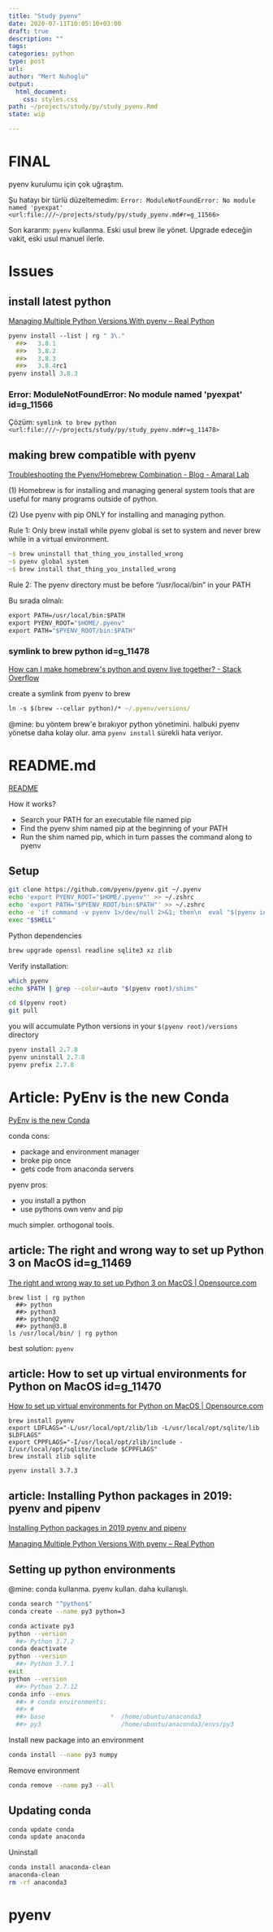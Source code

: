 ```yaml
---
title: "Study pyenv"
date: 2020-07-11T10:05:10+03:00 
draft: true
description: ""
tags:
categories: python
type: post
url:
author: "Mert Nuhoglu"
output:
  html_document:
    css: styles.css
path: ~/projects/study/py/study_pyenv.Rmd
state: wip

---
```


# FINAL

pyenv kurulumu için çok uğraştım. 

Şu hatayı bir türlü düzeltemedim: `Error: ModuleNotFoundError: No module named 'pyexpat' <url:file:///~/projects/study/py/study_pyenv.md#r=g_11566>`

Son kararım: `pyenv` kullanma. Eski usul brew ile yönet. Upgrade edeceğin vakit, eski usul manuel ilerle.

# Issues

## install latest python

[Managing Multiple Python Versions With pyenv – Real Python](https://realpython.com/intro-to-pyenv/#using-pyenv-to-install-python)

```clojure
pyenv install --list | rg " 3\."
  ##>   3.8.1
  ##>   3.8.2
  ##>   3.8.3
  ##>   3.8.4rc1
pyenv install 3.8.3
```

### Error: ModuleNotFoundError: No module named 'pyexpat' id=g_11566

Çözüm: `symlink to brew python  <url:file:///~/projects/study/py/study_pyenv.md#r=g_11478>`

## making brew compatible with pyenv

[Troubleshooting the Pyenv/Homebrew Combination - Blog - Amaral Lab](https://amaral.northwestern.edu/blog/troubleshooting-pyenv)

(1) Homebrew is for installing and managing general system tools that are useful for many programs outside of python. 

(2) Use pyenv with pip ONLY for installing and managing python.

Rule 1: Only brew install while pyenv global is set to system and never brew while in a virtual environment.

```clojure
~$ brew uninstall that_thing_you_installed_wrong
~$ pyenv global system
~$ brew install that_thing_you_installed_wrong
```

Rule 2: The pyenv directory must be before “/usr/local/bin” in your PATH

Bu sırada olmalı:

```clojure
export PATH=/usr/local/bin:$PATH
export PYENV_ROOT="$HOME/.pyenv"
export PATH="$PYENV_ROOT/bin:$PATH"
```

### symlink to brew python  id=g_11478

[How can I make homebrew's python and pyenv live together? - Stack Overflow](https://stackoverflow.com/questions/30499795/how-can-i-make-homebrews-python-and-pyenv-live-together)

create a symlink from pyenv to brew

```clojure
ln -s $(brew --cellar python)/* ~/.pyenv/versions/
```

@mine: bu yöntem brew'e bırakıyor python yönetimini. halbuki pyenv yönetse daha kolay olur. ama `pyenv install` sürekli hata veriyor.

# README.md

[README](https://github.com/pyenv/pyenv)

How it works?

- Search your PATH for an executable file named pip
- Find the pyenv shim named pip at the beginning of your PATH
- Run the shim named pip, which in turn passes the command along to pyenv

## Setup

```bash
git clone https://github.com/pyenv/pyenv.git ~/.pyenv
echo 'export PYENV_ROOT="$HOME/.pyenv"' >> ~/.zshrc
echo 'export PATH="$PYENV_ROOT/bin:$PATH"' >> ~/.zshrc
echo -e 'if command -v pyenv 1>/dev/null 2>&1; then\n  eval "$(pyenv init -)"\nfi' >> ~/.zshrc
exec "$SHELL"
```

Python dependencies

```bash
brew upgrade openssl readline sqlite3 xz zlib
```

Verify installation:

```bash
which pyenv
echo $PATH | grep --color=auto "$(pyenv root)/shims"
```

```bash
cd $(pyenv root)
git pull
```

you will accumulate Python versions in your `$(pyenv root)/versions` directory

```clojure
pyenv install 2.7.8
pyenv uninstall 2.7.8
pyenv prefix 2.7.8
```

# Article: PyEnv is the new Conda

[PyEnv is the new Conda](https://bastibe.de/2017-11-20-pyenv.html)

conda cons:

- package and environment manager
- broke pip once
- gets code from anaconda servers

pyenv pros:

- you install a python
- use pythons own venv and pip

much simpler. orthogonal tools. 

## article: The right and wrong way to set up Python 3 on MacOS  id=g_11469

[The right and wrong way to set up Python 3 on MacOS | Opensource.com](https://opensource.com/article/19/5/python-3-default-mac)

``` 
brew list | rg python
  ##> python
  ##> python3
  ##> python@2
  ##> python@3.8
ls /usr/local/bin/ | rg python
``` 

best solution: `pyenv`

## article: How to set up virtual environments for Python on MacOS  id=g_11470

[How to set up virtual environments for Python on MacOS | Opensource.com](https://opensource.com/article/19/6/python-virtual-environments-mac)

``` 
brew install pyenv
export LDFLAGS="-L/usr/local/opt/zlib/lib -L/usr/local/opt/sqlite/lib $LDFLAGS"
export CPPFLAGS="-I/usr/local/opt/zlib/include -I/usr/local/opt/sqlite/include $CPPFLAGS"
brew install zlib sqlite
``` 

``` 
pyenv install 3.7.3
``` 

## article: Installing Python packages in 2019: pyenv and pipenv

[Installing Python packages in 2019 pyenv and pipenv](https://gioele.io/pyenv-pipenv)

[Managing Multiple Python Versions With pyenv – Real Python](https://realpython.com/intro-to-pyenv/)

## Setting up python environments 

@mine: conda kullanma. pyenv kullan. daha kullanışlı.

``` bash
conda search "^python$"
conda create --name py3 python=3
``` 

``` bash
conda activate py3
python --version
  ##> Python 3.7.2
conda deactivate 
python --version
  ##> Python 3.7.1
exit
python --version
  ##> Python 2.7.12
conda info --envs
  ##> # conda environments:
  ##> #
  ##> base                  *  /home/ubuntu/anaconda3
  ##> py3                      /home/ubuntu/anaconda3/envs/py3

``` 

Install new package into an environment

``` bash
conda install --name py3 numpy
``` 

Remove environment

``` bash
conda remove --name py3 --all
``` 

## Updating conda

``` bash
conda update conda
conda update anaconda
``` 

Uninstall

``` bash
conda install anaconda-clean
anaconda-clean
rm -rf anaconda3
``` 

# pyenv


